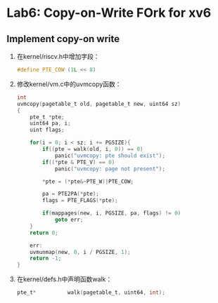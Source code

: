 # Lab6: Copy-on-Write FOrk for xv6

## Implement copy-on write

1. 在kernel/riscv.h中增加字段：

    ```c
    #define PTE_COW (1L << 8)
    ```

2. 修改kernel/vm.c中的uvmcopy函数：

    ```c
    int
    uvmcopy(pagetable_t old, pagetable_t new, uint64 sz)
    {
        pte_t *pte;
        uint64 pa, i;
        uint flags;

        for(i = 0; i < sz; i += PGSIZE){
            if((pte = walk(old, i, 0)) == 0)
                panic("uvmcopy: pte should exist");
            if((*pte & PTE_V) == 0)
                panic("uvmcopy: page not present");

            *pte = (*pte&~PTE_W)|PTE_COW;

            pa = PTE2PA(*pte);
            flags = PTE_FLAGS(*pte);

            if(mappages(new, i, PGSIZE, pa, flags) != 0)
                goto err;
        }
        return 0;

        err:
        uvmunmap(new, 0, i / PGSIZE, 1);
        return -1;
    }
    ```

3. 在kernel/defs.h中声明函数walk：

    ```c
    pte_t*          walk(pagetable_t, uint64, int);
    ```
